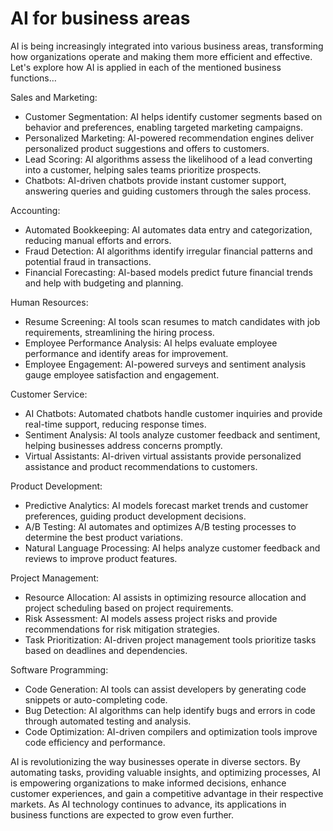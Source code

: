 # AI for business areas

AI is being increasingly integrated into various business areas, transforming how organizations operate and making them more efficient and effective. Let's explore how AI is applied in each of the mentioned business functions…

Sales and Marketing:

* Customer Segmentation: AI helps identify customer segments based on behavior and preferences, enabling targeted marketing campaigns.
* Personalized Marketing: AI-powered recommendation engines deliver personalized product suggestions and offers to customers.
* Lead Scoring: AI algorithms assess the likelihood of a lead converting into a customer, helping sales teams prioritize prospects.
* Chatbots: AI-driven chatbots provide instant customer support, answering queries and guiding customers through the sales process.

Accounting:
* Automated Bookkeeping: AI automates data entry and categorization, reducing manual efforts and errors.
* Fraud Detection: AI algorithms identify irregular financial patterns and potential fraud in transactions.
* Financial Forecasting: AI-based models predict future financial trends and help with budgeting and planning.

Human Resources:
* Resume Screening: AI tools scan resumes to match candidates with job requirements, streamlining the hiring process.
* Employee Performance Analysis: AI helps evaluate employee performance and identify areas for improvement.
* Employee Engagement: AI-powered surveys and sentiment analysis gauge employee satisfaction and engagement.

Customer Service:
* AI Chatbots: Automated chatbots handle customer inquiries and provide real-time support, reducing response times.
* Sentiment Analysis: AI tools analyze customer feedback and sentiment, helping businesses address concerns promptly.
* Virtual Assistants: AI-driven virtual assistants provide personalized assistance and product recommendations to customers.

Product Development:
* Predictive Analytics: AI models forecast market trends and customer preferences, guiding product development decisions.
* A/B Testing: AI automates and optimizes A/B testing processes to determine the best product variations.
* Natural Language Processing: AI helps analyze customer feedback and reviews to improve product features.

Project Management:
* Resource Allocation: AI assists in optimizing resource allocation and project scheduling based on project requirements.
* Risk Assessment: AI models assess project risks and provide recommendations for risk mitigation strategies.
* Task Prioritization: AI-driven project management tools prioritize tasks based on deadlines and dependencies.

Software Programming:
* Code Generation: AI tools can assist developers by generating code snippets or auto-completing code.
* Bug Detection: AI algorithms can help identify bugs and errors in code through automated testing and analysis.
* Code Optimization: AI-driven compilers and optimization tools improve code efficiency and performance.

AI is revolutionizing the way businesses operate in diverse sectors. By automating tasks, providing valuable insights, and optimizing processes, AI is empowering organizations to make informed decisions, enhance customer experiences, and gain a competitive advantage in their respective markets. As AI technology continues to advance, its applications in business functions are expected to grow even further.
